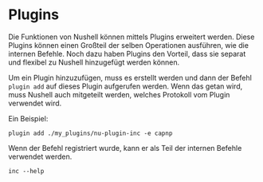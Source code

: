 # Plugins

Die Funktionen von Nushell können mittels Plugins erweitert werden. Diese Plugins können einen Großteil der selben Operationen ausführen, wie die internen Befehle. Noch dazu haben Plugins den Vorteil, dass sie separat und flexibel zu Nushell hinzugefügt werden können.

Um ein Plugin hinzuzufügen, muss es erstellt werden und dann der Befehl `plugin add` auf dieses Plugin aufgerufen werden. Wenn das getan wird, muss Nushell auch mitgeteilt werden, welches Protokoll vom Plugin verwendet wird.

Ein Beispiel:

```
plugin add ./my_plugins/nu-plugin-inc -e capnp
```

Wenn der Befehl registriert wurde, kann er als Teil der internen Befehle verwendet werden.

```
inc --help
```
